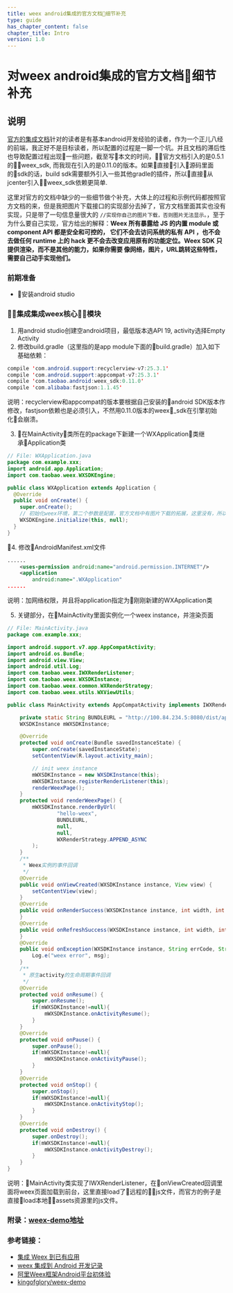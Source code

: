 ```yaml
---
title: weex android集成的官方文档细节补充
type: guide
has_chapter_content: false
chapter_title: Intro
version: 1.0
---
```

# 对weex android集成的官方文档细节补充

## 说明
[官方的集成文档](https://weex.apache.org/cn/guide/integrate-to-your-app.html)针对的读者是有基本android开发经验的读者，作为一个正儿八经的前端，我正好不是目标读者，所以配置的过程是一脚一个坑。并且文档的滞后性也导致配置过程出现一些问题，截至写本文的时间，官方文档引入的是0.5.1的weex_sdk, 而我现在引入的是0.11.0的版本。如果直接引入源码里面的sdk的话，build sdk需要额外引入一些其他gradle的插件，所以直接从jcenter引入weex_sdk依赖更简单.

这里对官方的文档中缺少的一些细节做个补充，大体上的过程和示例代码都按照官方文档的来，但是我把图片下载接口的实现部分去掉了，官方文档里面其实也没有实现，只是带了一句信息量很大的 `//实现你自己的图片下载，否则图片无法显示。`，至于为什么要自己实现，官方给出的解释：**Weex 所有暴露给 JS 的内置 module 或 component API 都是安全和可控的， 它们不会去访问系统的私有 API ，也不会去做任何 runtime 上的 hack 更不会去改变应用原有的功能定位。Weex SDK 只提供渲染，而不是其他的能力，如果你需要 像网络，图片，URL跳转这些特性，需要自己动手实现他们。**

### 前期准备
* 安装android studio

### 集成集成weex核心模块
1. 用android studio创建空android项目，最低版本选API 19, activity选择Empty Activity
2. 修改build.gradle（这里指的是app module下面的build.gradle）加入如下基础依赖：
```java
compile 'com.android.support:recyclerview-v7:25.3.1'
compile 'com.android.support:appcompat-v7:25.3.1'
compile 'com.taobao.android:weex_sdk:0.11.0'
compile 'com.alibaba:fastjson:1.1.45'
```
说明：recyclerview和appcompat的版本要根据自己安装的android SDK版本作修改，fastjson依赖也是必须引入，不然用0.11.0版本的weex_sdk在引擎初始化会崩溃。

3. 在MainActivity类所在的package下新建一个WXApplication类继承Application类
```java
// File: WXApplication.java
package com.example.xxx;
import android.app.Application;
import com.taobao.weex.WXSDKEngine;

public class WXApplication extends Application {
  @Override
  public void onCreate() {
    super.onCreate();
    // 初始化weex环境，第二个参数是配置，官方文档中有图片下载的拓展，这里没有，所以传null
    WXSDKEngine.initialize(this, null);
  }
}
```
4. 修改AndroidManifest.xml文件
```xml
......
    <uses-permission android:name="android.permission.INTERNET"/>
    <application
        android:name=".WXApplication"
......
```
说明：加网络权限，并且将application指定为刚刚新建的WXApplication类

5. 关键部分，在MainActivity里面实例化一个weex instance，并渲染页面
```java
// File: MainActivity.java
package com.example.xxx;

import android.support.v7.app.AppCompatActivity;
import android.os.Bundle;
import android.view.View;
import android.util.Log;
import com.taobao.weex.IWXRenderListener;
import com.taobao.weex.WXSDKInstance;
import com.taobao.weex.common.WXRenderStrategy;
import com.taobao.weex.utils.WXViewUtils;

public class MainActivity extends AppCompatActivity implements IWXRenderListener {

    private static String BUNDLEURL = "http://100.84.234.5:8080/dist/app.weex.js";
    WXSDKInstance mWXSDKInstance;

    @Override
    protected void onCreate(Bundle savedInstanceState) {
        super.onCreate(savedInstanceState);
        setContentView(R.layout.activity_main);

        // init weex instance
        mWXSDKInstance = new WXSDKInstance(this);
        mWXSDKInstance.registerRenderListener(this);
        renderWeexPage();
    }
    protected void renderWeexPage() {
        mWXSDKInstance.renderByUrl(
                "hello-weex",
                BUNDLEURL,
                null,
                null,
                WXRenderStrategy.APPEND_ASYNC
        );
    }
    /**
     * Weex实例的事件回调
     */
    @Override
    public void onViewCreated(WXSDKInstance instance, View view) {
        setContentView(view);
    }
    @Override
    public void onRenderSuccess(WXSDKInstance instance, int width, int height) {
    }
    @Override
    public void onRefreshSuccess(WXSDKInstance instance, int width, int height) {
    }
    @Override
    public void onException(WXSDKInstance instance, String errCode, String msg) {
        Log.e("weex error", msg);
    }
    /**
     * 原生activity的生命周期事件回调
     */
    @Override
    protected void onResume() {
        super.onResume();
        if(mWXSDKInstance!=null){
            mWXSDKInstance.onActivityResume();
        }
    }
    @Override
    protected void onPause() {
        super.onPause();
        if(mWXSDKInstance!=null){
            mWXSDKInstance.onActivityPause();
        }
    }
    @Override
    protected void onStop() {
        super.onStop();
        if(mWXSDKInstance!=null){
            mWXSDKInstance.onActivityStop();
        }
    }
    @Override
    protected void onDestroy() {
        super.onDestroy();
        if(mWXSDKInstance!=null){
            mWXSDKInstance.onActivityDestroy();
        }
    }
}
```
说明：MainActivity类实现了IWXRenderListener，在onViewCreated回调里面将weex页面加载到前台，这里直接load了远程的js文件，而官方的例子是直接load本地assets资源里的js文件。

### 附录：[weex-demo地址](https://github.com/yxzhan/weex-demo)
### 参考链接：
* [集成 Weex 到已有应用](https://weex.apache.org/cn/guide/integrate-to-your-app.html)
* [weex 集成到 Android 开发记录](https://www.atatech.org/articles/65797)
* [阿里Weex框架Android平台初体验](http://www.jianshu.com/p/b6ba1fb55f8c)
* [kingofglory/weex-demo](https://github.com/kingofglory/weex-demo)
